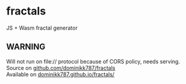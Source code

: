 # fractals
JS + Wasm fractal generator

## WARNING ##
Will not run on file:// protocol because of CORS policy, needs serving.  
Source on [github.com/dominikk787/fractals](https://github.com/dominikk787/fractals)  
Available on [dominikk787.github.io/fractals/](https://dominikk787.github.io/fractals/)  

